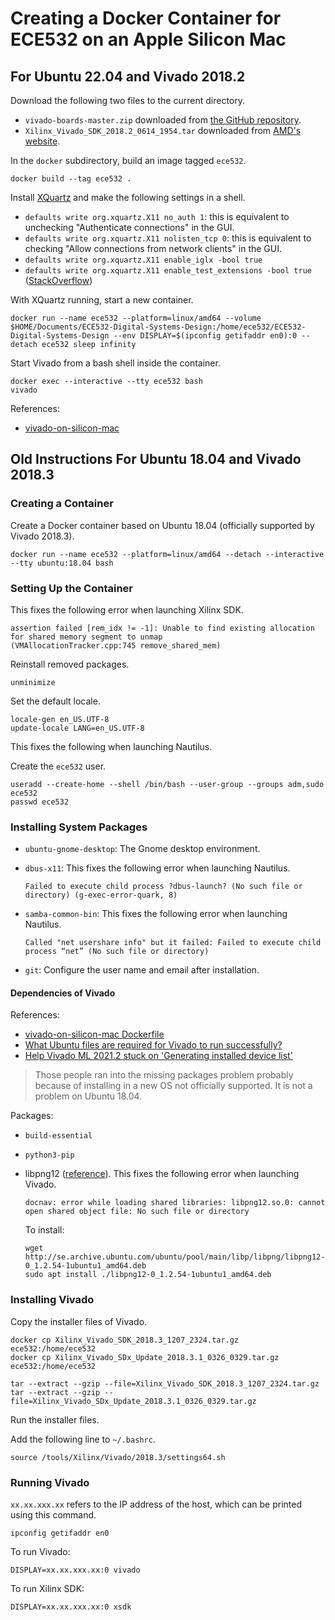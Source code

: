 # Creating a Docker Container for ECE532 on an Apple Silicon Mac

## For Ubuntu 22.04 and Vivado 2018.2

Download the following two files to the current directory.

- `vivado-boards-master.zip` downloaded from [the GitHub repository](https://github.com/Digilent/vivado-boards).
- `Xilinx_Vivado_SDK_2018.2_0614_1954.tar` downloaded from [AMD's website](https://www.xilinx.com/support/download/index.html/content/xilinx/en/downloadNav/vivado-design-tools/archive.html).

In the `docker` subdirectory, build an image tagged `ece532`.

```shell
docker build --tag ece532 .
```

Install [XQuartz](https://www.xquartz.org/) and make the following settings in a shell.

- `defaults write org.xquartz.X11 no_auth 1`: this is equivalent to unchecking "Authenticate connections" in the GUI.
- `defaults write org.xquartz.X11 nolisten_tcp 0`: this is equivalent to checking "Allow connections from network clients" in the GUI.
- `defaults write org.xquartz.X11 enable_iglx -bool true`
- `defaults write org.xquartz.X11 enable_test_extensions -bool true` ([StackOverflow](https://stackoverflow.com/questions/1264210/does-mac-x11-have-the-xtest-extension))

With XQuartz running, start a new container.

```shell
docker run --name ece532 --platform=linux/amd64 --volume $HOME/Documents/ECE532-Digital-Systems-Design:/home/ece532/ECE532-Digital-Systems-Design --env DISPLAY=$(ipconfig getifaddr en0):0 --detach ece532 sleep infinity
```

Start Vivado from a bash shell inside the container.

```shell
docker exec --interactive --tty ece532 bash
vivado
```

References:

- [vivado-on-silicon-mac](https://github.com/ichi4096/vivado-on-silicon-mac)

## Old Instructions For Ubuntu 18.04 and Vivado 2018.3

### Creating a Container

Create a Docker container based on Ubuntu 18.04 (officially supported by Vivado 2018.3).

```shell
docker run --name ece532 --platform=linux/amd64 --detach --interactive --tty ubuntu:18.04 bash
```

### Setting Up the Container

This fixes the following error when launching Xilinx SDK.

```text
assertion failed [rem_idx != -1]: Unable to find existing allocation for shared memory segment to unmap
(VMAllocationTracker.cpp:745 remove_shared_mem)
```

Reinstall removed packages.

```shell
unminimize
```

Set the default locale.

```shell
locale-gen en_US.UTF-8
update-locale LANG=en_US.UTF-8
```

This fixes the following when launching Nautilus.

Create the `ece532` user.

```shell
useradd --create-home --shell /bin/bash --user-group --groups adm,sudo ece532
passwd ece532
```

### Installing System Packages

- `ubuntu-gnome-desktop`: The Gnome desktop environment.
- `dbus-x11`: This fixes the following error when launching Nautilus.

  ```text
  Failed to execute child process ?dbus-launch? (No such file or directory) (g-exec-error-quark, 8)
  ```

- `samba-common-bin`: This fixes the following error when launching Nautilus.

  ```text
  Called "net usershare info" but it failed: Failed to execute child process “net” (No such file or directory)
  ```

- `git`: Configure the user name and email after installation.

#### Dependencies of Vivado

References:

- [vivado-on-silicon-mac Dockerfile](https://github.com/ichi4096/vivado-on-silicon-mac/blob/main/Dockerfile)
- [What Ubuntu files are required for Vivado to run successfully?](https://support.xilinx.com/s/article/63794?language=en_US)
- [Help Vivado ML 2021.2 stuck on 'Generating installed device list'](https://www.reddit.com/r/Xilinx/comments/s7lcgq/help_vivado_ml_20212_stuck_on_generating/)

> Those people ran into the missing packages problem probably because of installing in a new OS not officially supported. It is not a problem on Ubuntu 18.04.

Packages:

- `build-essential`
- `python3-pip`
- libpng12 ([reference](https://webkul.com/blog/package-libpng12-0-has-no-installation-candidate-ubuntu-18-0-4/)). This fixes the following error when launching Vivado.

  ```text
  docnav: error while loading shared libraries: libpng12.so.0: cannot open shared object file: No such file or directory
  ```

  To install:

  ```shell
  wget http://se.archive.ubuntu.com/ubuntu/pool/main/libp/libpng/libpng12-0_1.2.54-1ubuntu1_amd64.deb
  sudo apt install ./libpng12-0_1.2.54-1ubuntu1_amd64.deb
  ```

### Installing Vivado

Copy the installer files of Vivado.

```shell
docker cp Xilinx_Vivado_SDK_2018.3_1207_2324.tar.gz ece532:/home/ece532
docker cp Xilinx_Vivado_SDx_Update_2018.3.1_0326_0329.tar.gz ece532:/home/ece532
```

```shell
tar --extract --gzip --file=Xilinx_Vivado_SDK_2018.3_1207_2324.tar.gz
tar --extract --gzip --file=Xilinx_Vivado_SDx_Update_2018.3.1_0326_0329.tar.gz
```

Run the installer files.

Add the following line to `~/.bashrc`.

```shell
source /tools/Xilinx/Vivado/2018.3/settings64.sh
```

### Running Vivado

`xx.xx.xxx.xx` refers to the IP address of the host, which can be printed using this command.

```shell
ipconfig getifaddr en0
```

To run Vivado:

```shell
DISPLAY=xx.xx.xxx.xx:0 vivado
```

To run Xilinx SDK:

```shell
DISPLAY=xx.xx.xxx.xx:0 xsdk
```
